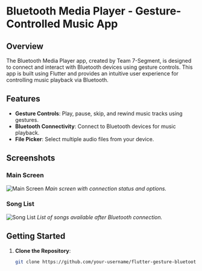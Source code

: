 # Bluetooth Media Player - Gesture-Controlled Music App

## Overview
The Bluetooth Media Player app, created by Team 7-Segment, is designed to connect and interact with Bluetooth devices using gesture controls. This app is built using Flutter and provides an intuitive user experience for controlling music playback via Bluetooth.

## Features
- **Gesture Controls**: Play, pause, skip, and rewind music tracks using gestures.
- **Bluetooth Connectivity**: Connect to Bluetooth devices for music playback.
- **File Picker**: Select multiple audio files from your device.

## Screenshots
### Main Screen
![Main Screen](path_to_screenshot_1)
*Main screen with connection status and options.*

### Song List
![Song List](path_to_screenshot_2)
*List of songs available after Bluetooth connection.*

## Getting Started
1. **Clone the Repository**:
   ```bash
   git clone https://github.com/your-username/flutter-gesture-bluetooth.git
